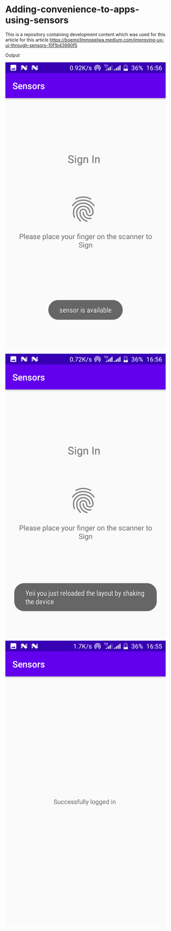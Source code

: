 # Adding-convenience-to-apps-using-sensors
This is a repository containing development content which was used for this article for this article https://boemo1mmopelwa.medium.com/improving-ux-ui-through-sensors-10f1b43990f5

Output

![screenone](https://github.com/xTrilton/Adding-convenience-to-apps-using-sensors/blob/main/app/screenshots/1_lypzDqunFAOU8DOuIX76-w.png?raw=true)


![hello](https://github.com/xTrilton/Adding-convenience-to-apps-using-sensors/blob/main/app/screenshots/1_RnJbuQ38b9VmHpN5SpBC2g.png?raw=true)
![screenone](https://github.com/xTrilton/Adding-convenience-to-apps-using-sensors/blob/main/app/screenshots/1_ocfISDK3pl_AeJ_Bi2AxbA.png?raw=true)
